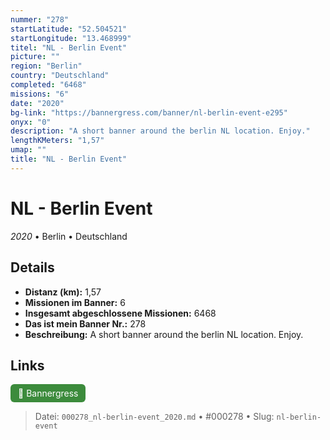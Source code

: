 ```yaml
---
nummer: "278"
startLatitude: "52.504521"
startLongitude: "13.468999"
titel: "NL - Berlin Event"
picture: ""
region: "Berlin"
country: "Deutschland"
completed: "6468"
missions: "6"
date: "2020"
bg-link: "https://bannergress.com/banner/nl-berlin-event-e295"
onyx: "0"
description: "A short banner around the berlin NL location. Enjoy."
lengthKMeters: "1,57"
umap: ""
title: "NL - Berlin Event"
---
```

# NL - Berlin Event

*2020* • Berlin • Deutschland



## Details
- **Distanz (km):** 1,57
- **Missionen im Banner:** 6
- **Insgesamt abgeschlossene Missionen:** 6468
- **Das ist mein Banner Nr.:** 278
- **Beschreibung:** A short banner around the berlin NL location. Enjoy.


## Links
<div style="margin-top: 0.5em;">
<a href="https://bannergress.com/banner/nl-berlin-event-e295" target="_blank" style="display:inline-block;margin-right:8px;padding:6px 12px;background-color:#3c8b3c;color:white;text-decoration:none;border-radius:6px;">🔗 Bannergress</a>

</div>


> Datei: `000278_nl-berlin-event_2020.md` • #000278 • Slug: `nl-berlin-event`
